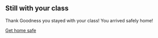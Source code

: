 Still with your class 
---
Thank Goodness you stayed with your class! You arrived safely home!

[Get home safe](Amusment-Park.md)
